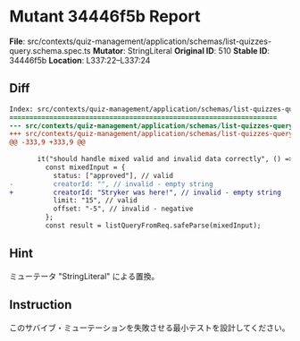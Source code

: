 # Mutant 34446f5b Report

**File**: src/contexts/quiz-management/application/schemas/list-quizzes-query.schema.spec.ts
**Mutator**: StringLiteral
**Original ID**: 510
**Stable ID**: 34446f5b
**Location**: L337:22–L337:24

## Diff

```diff
Index: src/contexts/quiz-management/application/schemas/list-quizzes-query.schema.spec.ts
===================================================================
--- src/contexts/quiz-management/application/schemas/list-quizzes-query.schema.spec.ts	original
+++ src/contexts/quiz-management/application/schemas/list-quizzes-query.schema.spec.ts	mutated #510
@@ -333,9 +333,9 @@
 
       it("should handle mixed valid and invalid data correctly", () => {
         const mixedInput = {
           status: ["approved"], // valid
-          creatorId: "", // invalid - empty string
+          creatorId: "Stryker was here!", // invalid - empty string
           limit: "15", // valid
           offset: "-5", // invalid - negative
         };
         const result = listQueryFromReq.safeParse(mixedInput);
```

## Hint

ミューテータ "StringLiteral" による置換。

## Instruction

このサバイブ・ミューテーションを失敗させる最小テストを設計してください。
